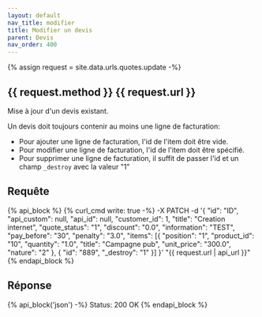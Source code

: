 ```yaml
---
layout: default
nav_title: modifier
title: Modifier un devis
parent: Devis
nav_order: 400
---
```

{% assign request = site.data.urls.quotes.update -%}
## {{ request.method }} {{ request.url }}

Mise à jour d'un devis existant.

Un devis doit toujours contenir au moins une ligne de facturation:
* Pour ajouter une ligne de facturation, l'id de l'item doit être vide.
* Pour modifier une ligne de facturation, l'id de l'item doit être spécifié.
* Pour supprimer une ligne de facturation, il suffit de passer l'id et un champ `_destroy` avec la valeur "1"

## Requête

{% api_block %}
{% curl_cmd write: true -%}
-X PATCH -d '{
"id": "ID",
"api_custom": null,
"api_id": null,
"customer_id": 1,
"title": "Creation internet",
"quote_status": "1",
"discount": "0.0",
"information": "TEST",
"pay_before": "30",
"penalty": "3.0",
"items": [{
"position": "1",
"product_id": "10",
"quantity": "1.0",
"title": "Campagne pub",
"unit_price": "300.0",
"nature": "2"
}, {
"id": "889",
"_destroy": "1"
}]
}'
"{{ request.url | api_url }}"
{% endapi_block %}

## Réponse

{% api_block('json') -%}
Status: 200 OK
{% endapi_block %}
